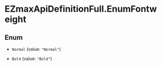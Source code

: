 # EZmaxApiDefinitionFull.EnumFontweight

## Enum


* `Normal` (value: `"Normal"`)

* `Bold` (value: `"Bold"`)


